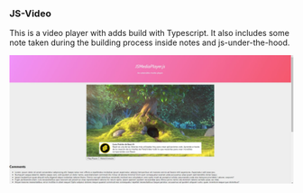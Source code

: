 ### JS-Video

This is a video player with adds build with Typescript. It also includes some note taken during the building process inside notes and js-under-the-hood.

![sample view](https://github.com/merRen22/js-video/blob/main/showcase/sample.JPG)
